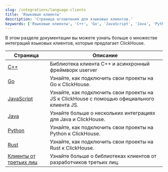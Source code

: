 ```yaml
---
slug: /integrations/language-clients
title: 'Языковые клиенты'
description: 'Страница оглавления для языковых клиентов.'
keywords: ['Языковые клиенты', 'C++', 'Go', 'JavaScript', 'Java', 'Python', 'Rust']
---
```


В этом разделе документации вы можете узнать больше о множестве интеграций языковых клиентов, которые предлагает ClickHouse.

| Страница                                                                | Описание                                                                          |
|-------------------------------------------------------------------------|----------------------------------------------------------------------------------|
| [C++](/interfaces/cpp)                                          | Библиотека клиента C++ и асинхронный фреймворк userver                           |
| [Go](/integrations/go)                                          | Узнайте, как подключить свои проекты на Go к ClickHouse.                         |
| [JavaScript](/integrations/javascript)                          | Узнайте, как подключить свои проекты на JS к ClickHouse с помощью официального клиента JS. |
| [Java](/integrations/java)                                      | Узнайте больше о нескольких интеграциях для Java и ClickHouse.                   |
| [Python](/integrations/python)                                  | Узнайте, как подключить свои проекты на Python к ClickHouse.                     |
| [Rust](/integrations/rust)                                      | Узнайте, как подключить свои проекты на Rust к ClickHouse.                       |
| [Клиенты от третьих лиц](/interfaces/third-party/client-libraries) | Узнайте больше о библиотеках клиентов от разработчиков третьих лиц.               |
